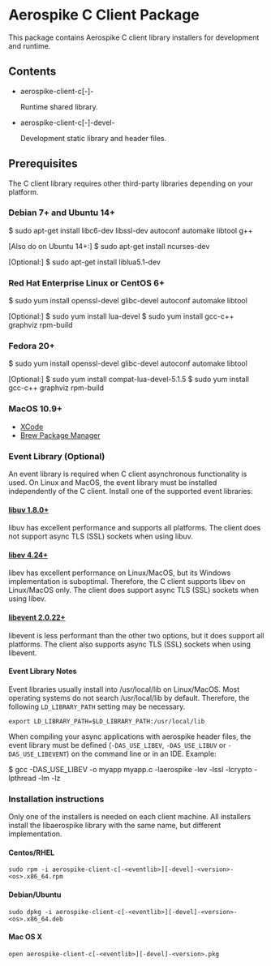 # Aerospike C Client Package

This package contains Aerospike C client library installers for development
and runtime.

## Contents

* aerospike-client-c[-<eventlib>]-<version>

  Runtime shared library.

* aerospike-client-c[-<eventlib>]-devel-<version>

  Development static library and header files.
      
## Prerequisites

The C client library requires other third-party libraries depending on your platform.

### Debian 7+ and Ubuntu 14+

  $ sudo apt-get install libc6-dev libssl-dev autoconf automake libtool g++

  [Also do on Ubuntu 14+:]
  $ sudo apt-get install ncurses-dev

  [Optional:]
  $ sudo apt-get install liblua5.1-dev

### Red Hat Enterprise Linux or CentOS 6+

  $ sudo yum install openssl-devel glibc-devel autoconf automake libtool

  [Optional:]
  $ sudo yum install lua-devel
  $ sudo yum install gcc-c++ graphviz rpm-build 

### Fedora 20+

  $ sudo yum install openssl-devel glibc-devel autoconf automake libtool

  [Optional:]
  $ sudo yum install compat-lua-devel-5.1.5
  $ sudo yum install gcc-c++ graphviz rpm-build 

### MacOS 10.9+

* [XCode](https://itunes.apple.com/us/app/xcode/id497799835)
* [Brew Package Manager](http://brew.sh)

### Event Library (Optional)

An event library is required when C client asynchronous functionality is used.
On Linux and MacOS, the event library must be installed independently of the C client.
Install one of the supported event libraries:

#### [libuv 1.8.0+](http://docs.libuv.org) 

libuv has excellent performance and supports all platforms.  The client does not
support async TLS (SSL) sockets when using libuv.

#### [libev 4.24+](http://dist.schmorp.de/libev)

libev has excellent performance on Linux/MacOS, but its Windows implementation
is suboptimal.  Therefore, the C client supports libev on Linux/MacOS only.
The client does support async TLS (SSL) sockets when using libev.

#### [libevent 2.0.22+](http://libevent.org)

libevent is less performant than the other two options, but it does support all
platforms.  The client also supports async TLS (SSL) sockets when using libevent.

#### Event Library Notes

Event libraries usually install into /usr/local/lib on Linux/MacOS.  Most
operating systems do not search /usr/local/lib by default.  Therefore, the
following `LD_LIBRARY_PATH` setting may be necessary.

    export LD_LIBRARY_PATH=$LD_LIBRARY_PATH:/usr/local/lib

When compiling your async applications with aerospike header files, the event library
must be defined (`-DAS_USE_LIBEV`, `-DAS_USE_LIBUV` or `-DAS_USE_LIBEVENT`) on the
command line or in an IDE.  Example:

  $ gcc -DAS_USE_LIBEV -o myapp myapp.c -laerospike -lev -lssl -lcrypto -lpthread -lm -lz

### Installation instructions

Only one of the installers is needed on each client machine.  All installers install the libaerospike library with the same name, but different implementation.

#### Centos/RHEL
    sudo rpm -i aerospike-client-c[-<eventlib>][-devel]-<version>-<os>.x86_64.rpm
  
#### Debian/Ubuntu
    sudo dpkg -i aerospike-client-c[-<eventlib>][-devel]-<version>-<os>.x86_64.deb

#### Mac OS X
    open aerospike-client-c[-<eventlib>][-devel]-<version>.pkg
